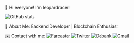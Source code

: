 👋 Hi everyone! I'm leopardracer! 


![GitHub stats](https://github-readme-stats.vercel.app/api?username=leopardracer&show_icons=true)


🌟 About Me: Backend Developer | Blockchain Enthusiast

✉️ Contact with me:
[![Farcaster](https://img.shields.io/badge/-Farcaster-violet?style=flat&logo=Farcaster)](https://warpcast.com/leopardracer)
[![Twitter](https://img.shields.io/badge/-Twitter-blue?style=flat&logo=X)](https://x.com/le01pardracer?s=21&t=bPOi8G8ajYBA3bYP6hS98Q)
[![Debank](https://img.shields.io/badge/-Debank-orange?style=flat&logo=DeBank)](https://debank.com/profile/0xdcbc82c8081376aa2d107a01e9f9f4fb57ac0090)
[![Gmail](https://img.shields.io/badge/-Gmail-white?style=flat&logo=Gmail)](graters.placket.04@icloud.com)
